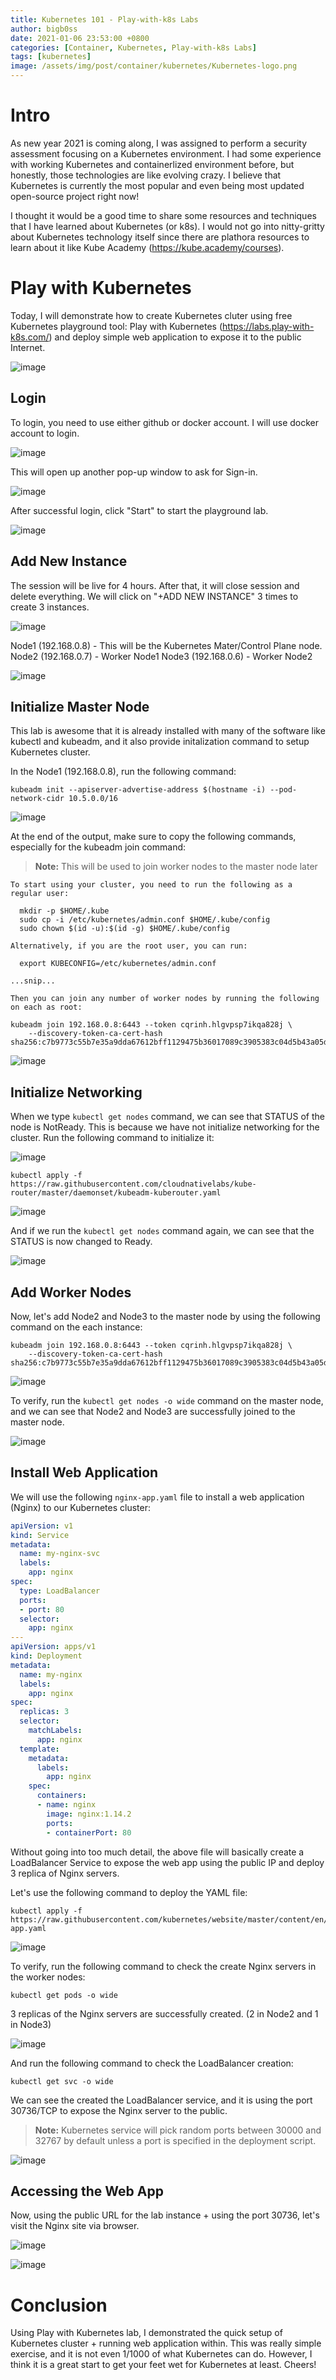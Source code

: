 ```yaml
---
title: Kubernetes 101 - Play-with-k8s Labs
author: bigb0ss
date: 2021-01-06 23:53:00 +0800
categories: [Container, Kubernetes, Play-with-k8s Labs]
tags: [kubernetes]
image: /assets/img/post/container/kubernetes/Kubernetes-logo.png
---
```


# Intro
As new year 2021 is coming along, I was assigned to perform a security assessment focusing on a Kubernetes environment. I had some experience with working Kubernetes and containerlized environment before, but honestly, those technologies are like evolving crazy. I believe that Kubernetes is currently the most popular and even being most updated open-source project right now!

I thought it would be a good time to share some resources and techniques that I have learned about Kubernetes (or k8s). I would not go into nitty-gritty about Kubernetes technology itself since there are plathora resources to learn about it like Kube Academy (https://kube.academy/courses).

# Play with Kubernetes

Today, I will demonstrate how to create Kubernetes cluter using free Kubernetes playground tool: Play with Kubernetes (https://labs.play-with-k8s.com/) and deploy simple web application to expose it to the public Internet. 

![image](/assets/img/post/container/kubernetes/play-with-k8s/01.png)

## Login
To login, you need to use either github or docker account. I will use docker account to login. 

![image](/assets/img/post/container/kubernetes/play-with-k8s/02.png)

This will open up another pop-up window to ask for Sign-in.

![image](/assets/img/post/container/kubernetes/play-with-k8s/03.png)

After successful login, click "Start" to start the playground lab.

![image](/assets/img/post/container/kubernetes/play-with-k8s/04.png)

## Add New Instance
The session will be live for 4 hours. After that, it will close session and delete everything. We will click on "+ADD NEW INSTANCE" 3 times to create 3 instances.

![image](/assets/img/post/container/kubernetes/play-with-k8s/05.png)

Node1 (192.168.0.8) - This will be the Kubernetes Mater/Control Plane node.
Node2 (192.168.0.7) - Worker Node1
Node3 (192.168.0.6) - Worker Node2

![image](/assets/img/post/container/kubernetes/play-with-k8s/06.png)

## Initialize Master Node
This lab is awesome that it is already installed with many of the software like kubectl and kubeadm, and it also provide initalization command to setup Kubernetes cluster.  

In the Node1 (192.168.0.8), run the following command:

```console
kubeadm init --apiserver-advertise-address $(hostname -i) --pod-network-cidr 10.5.0.0/16
```

![image](/assets/img/post/container/kubernetes/play-with-k8s/07.png)

At the end of the output, make sure to copy the following commands, especially for the kubeadm join command:

>**Note:** This will be used to join worker nodes to the master node later

```console
To start using your cluster, you need to run the following as a regular user:

  mkdir -p $HOME/.kube
  sudo cp -i /etc/kubernetes/admin.conf $HOME/.kube/config
  sudo chown $(id -u):$(id -g) $HOME/.kube/config

Alternatively, if you are the root user, you can run:

  export KUBECONFIG=/etc/kubernetes/admin.conf

...snip...

Then you can join any number of worker nodes by running the following on each as root:

kubeadm join 192.168.0.8:6443 --token cqrinh.hlgvpsp7ikqa828j \
    --discovery-token-ca-cert-hash sha256:c7b9773c55b7e35a9dda67612bff1129475b36017089c3905383c04d5b43a05d
```

![image](/assets/img/post/container/kubernetes/play-with-k8s/08.png)

## Initialize Networking
When we type `kubectl get nodes` command, we can see that STATUS of the node is NotReady. This is because we have not initialize networking for the cluster. Run the following command to initialize it:

![image](/assets/img/post/container/kubernetes/play-with-k8s/09.png)

```console
kubectl apply -f https://raw.githubusercontent.com/cloudnativelabs/kube-router/master/daemonset/kubeadm-kuberouter.yaml
```

![image](/assets/img/post/container/kubernetes/play-with-k8s/10.png)

And if we run the `kubectl get nodes` command again, we can see that the STATUS is now changed to Ready.

![image](/assets/img/post/container/kubernetes/play-with-k8s/11.png)

## Add Worker Nodes
Now, let's add Node2 and Node3 to the master node by using the following command on the each instance:

```console
kubeadm join 192.168.0.8:6443 --token cqrinh.hlgvpsp7ikqa828j \
    --discovery-token-ca-cert-hash sha256:c7b9773c55b7e35a9dda67612bff1129475b36017089c3905383c04d5b43a05d
```

![image](/assets/img/post/container/kubernetes/play-with-k8s/12.png)

To verify, run the `kubectl get nodes -o wide` command on the master node, and we can see that Node2 and Node3 are successfully joined to the master node.

![image](/assets/img/post/container/kubernetes/play-with-k8s/13.png)

## Install Web Application
We will use the following `nginx-app.yaml` file to install a web application (Nginx) to our Kubernetes cluster:

```yaml
apiVersion: v1
kind: Service
metadata:
  name: my-nginx-svc
  labels:
    app: nginx
spec:
  type: LoadBalancer
  ports:
  - port: 80
  selector:
    app: nginx
---
apiVersion: apps/v1
kind: Deployment
metadata:
  name: my-nginx
  labels:
    app: nginx
spec:
  replicas: 3
  selector:
    matchLabels:
      app: nginx
  template:
    metadata:
      labels:
        app: nginx
    spec:
      containers:
      - name: nginx
        image: nginx:1.14.2
        ports:
        - containerPort: 80
```

Without going into too much detail, the above file will basically create a LoadBalancer Service to expose the web app using the public IP and deploy 3 replica of Nginx servers.

Let's use the following command to deploy the YAML file: 

```console
kubectl apply -f https://raw.githubusercontent.com/kubernetes/website/master/content/en/examples/application/nginx-app.yaml
```

![image](/assets/img/post/container/kubernetes/play-with-k8s/14.png)

To verify, run the following command to check the create Nginx servers in the worker nodes:

```console
kubectl get pods -o wide
```

3 replicas of the Nginx servers are successfully created. (2 in Node2 and 1 in Node3)

![image](/assets/img/post/container/kubernetes/play-with-k8s/15.png)

And run the following command to check the LoadBalancer creation:

```console
kubectl get svc -o wide
```

We can see the created the LoadBalancer service, and it is using the port 30736/TCP to expose the Nginx server to the public. 

>**Note:** Kubernetes service will pick random ports between 30000 and 32767 by default unless a port is specified in the deployment script. 

![image](/assets/img/post/container/kubernetes/play-with-k8s/16.png)

## Accessing the Web App
Now, using the public URL for the lab instance + using the port 30736, let's visit the Nginx site via browser.

![image](/assets/img/post/container/kubernetes/play-with-k8s/17.png)

![image](/assets/img/post/container/kubernetes/play-with-k8s/18.png)

# Conclusion
Using Play with Kubernetes lab, I demonstrated the quick setup of Kubernetes cluster + running web application within. This was really simple exercise, and it is not even 1/1000 of what Kubernetes can do. However, I think it is a great start to get your feet wet for Kubernetes at least. Cheers!